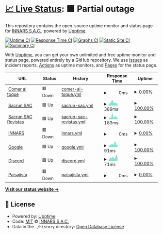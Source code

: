 # [📈 Live Status](https://status.innars.com): <!--live status--> **🟧 Partial outage**

This repository contains the open-source uptime monitor and status page for [INNARS S.A.C.](https://www.innars.com/), powered by [Upptime](https://github.com/upptime/upptime).

[![Uptime CI](https://github.com/INNARSSAC/innarsupptime/workflows/Uptime%20CI/badge.svg)](https://github.com/INNARSSAC/innarsupptime/actions?query=workflow%3A%22Uptime+CI%22)
[![Response Time CI](https://github.com/INNARSSAC/innarsupptime/workflows/Response%20Time%20CI/badge.svg)](https://github.com/INNARSSAC/innarsupptime/actions?query=workflow%3A%22Response+Time+CI%22)
[![Graphs CI](https://github.com/INNARSSAC/innarsupptime/workflows/Graphs%20CI/badge.svg)](https://github.com/INNARSSAC/innarsupptime/actions?query=workflow%3A%22Graphs+CI%22)
[![Static Site CI](https://github.com/INNARSSAC/innarsupptime/workflows/Static%20Site%20CI/badge.svg)](https://github.com/INNARSSAC/innarsupptime/actions?query=workflow%3A%22Static+Site+CI%22)
[![Summary CI](https://github.com/INNARSSAC/innarsupptime/workflows/Summary%20CI/badge.svg)](https://github.com/INNARSSAC/innarsupptime/actions?query=workflow%3A%22Summary+CI%22)

With [Upptime](https://upptime.js.org), you can get your own unlimited and free uptime monitor and status page, powered entirely by a GitHub repository. We use [Issues](https://github.com/INNARSSAC/innarsupptime/issues) as incident reports, [Actions](https://github.com/INNARSSAC/innarsupptime/actions) as uptime monitors, and [Pages](https://status.innars.com) for the status page.

<!--start: status pages-->
<!-- This summary is generated by Upptime (https://github.com/upptime/upptime) -->
<!-- Do not edit this manually, your changes will be overwritten -->
<!-- prettier-ignore -->
| URL | Status | History | Response Time | Uptime |
| --- | ------ | ------- | ------------- | ------ |
| <img alt="" src="https://icons.duckduckgo.com/ip3/www.comeraltoque.com.ico" height="13"> [Comer al toque](https://www.comeraltoque.com/) | 🟥 Down | [comer-al-toque.yml](https://github.com/INNARSSAC/innarsupptime/commits/HEAD/history/comer-al-toque.yml) | <details><summary><img alt="Response time graph" src="./graphs/comer-al-toque/response-time-week.png" height="20"> 0ms</summary><br><a href="https://status.innars.com/history/comer-al-toque"><img alt="Response time 307" src="https://img.shields.io/endpoint?url=https%3A%2F%2Fraw.githubusercontent.com%2FINNARSSAC%2Finnarsupptime%2FHEAD%2Fapi%2Fcomer-al-toque%2Fresponse-time.json"></a><br><a href="https://status.innars.com/history/comer-al-toque"><img alt="24-hour response time 0" src="https://img.shields.io/endpoint?url=https%3A%2F%2Fraw.githubusercontent.com%2FINNARSSAC%2Finnarsupptime%2FHEAD%2Fapi%2Fcomer-al-toque%2Fresponse-time-day.json"></a><br><a href="https://status.innars.com/history/comer-al-toque"><img alt="7-day response time 0" src="https://img.shields.io/endpoint?url=https%3A%2F%2Fraw.githubusercontent.com%2FINNARSSAC%2Finnarsupptime%2FHEAD%2Fapi%2Fcomer-al-toque%2Fresponse-time-week.json"></a><br><a href="https://status.innars.com/history/comer-al-toque"><img alt="30-day response time 0" src="https://img.shields.io/endpoint?url=https%3A%2F%2Fraw.githubusercontent.com%2FINNARSSAC%2Finnarsupptime%2FHEAD%2Fapi%2Fcomer-al-toque%2Fresponse-time-month.json"></a><br><a href="https://status.innars.com/history/comer-al-toque"><img alt="1-year response time 0" src="https://img.shields.io/endpoint?url=https%3A%2F%2Fraw.githubusercontent.com%2FINNARSSAC%2Finnarsupptime%2FHEAD%2Fapi%2Fcomer-al-toque%2Fresponse-time-year.json"></a></details> | <details><summary><a href="https://status.innars.com/history/comer-al-toque">0.00%</a></summary><a href="https://status.innars.com/history/comer-al-toque"><img alt="All-time uptime 35.30%" src="https://img.shields.io/endpoint?url=https%3A%2F%2Fraw.githubusercontent.com%2FINNARSSAC%2Finnarsupptime%2FHEAD%2Fapi%2Fcomer-al-toque%2Fuptime.json"></a><br><a href="https://status.innars.com/history/comer-al-toque"><img alt="24-hour uptime 0.00%" src="https://img.shields.io/endpoint?url=https%3A%2F%2Fraw.githubusercontent.com%2FINNARSSAC%2Finnarsupptime%2FHEAD%2Fapi%2Fcomer-al-toque%2Fuptime-day.json"></a><br><a href="https://status.innars.com/history/comer-al-toque"><img alt="7-day uptime 0.00%" src="https://img.shields.io/endpoint?url=https%3A%2F%2Fraw.githubusercontent.com%2FINNARSSAC%2Finnarsupptime%2FHEAD%2Fapi%2Fcomer-al-toque%2Fuptime-week.json"></a><br><a href="https://status.innars.com/history/comer-al-toque"><img alt="30-day uptime 0.00%" src="https://img.shields.io/endpoint?url=https%3A%2F%2Fraw.githubusercontent.com%2FINNARSSAC%2Finnarsupptime%2FHEAD%2Fapi%2Fcomer-al-toque%2Fuptime-month.json"></a><br><a href="https://status.innars.com/history/comer-al-toque"><img alt="1-year uptime 0.00%" src="https://img.shields.io/endpoint?url=https%3A%2F%2Fraw.githubusercontent.com%2FINNARSSAC%2Finnarsupptime%2FHEAD%2Fapi%2Fcomer-al-toque%2Fuptime-year.json"></a></details>
| <img alt="" src="https://icons.duckduckgo.com/ip3/www.sacrun.com.ico" height="13"> [Sacrun SAC](https://www.sacrun.com/) | 🟩 Up | [sacrun-sac.yml](https://github.com/INNARSSAC/innarsupptime/commits/HEAD/history/sacrun-sac.yml) | <details><summary><img alt="Response time graph" src="./graphs/sacrun-sac/response-time-week.png" height="20"> 389ms</summary><br><a href="https://status.innars.com/history/sacrun-sac"><img alt="Response time 418" src="https://img.shields.io/endpoint?url=https%3A%2F%2Fraw.githubusercontent.com%2FINNARSSAC%2Finnarsupptime%2FHEAD%2Fapi%2Fsacrun-sac%2Fresponse-time.json"></a><br><a href="https://status.innars.com/history/sacrun-sac"><img alt="24-hour response time 598" src="https://img.shields.io/endpoint?url=https%3A%2F%2Fraw.githubusercontent.com%2FINNARSSAC%2Finnarsupptime%2FHEAD%2Fapi%2Fsacrun-sac%2Fresponse-time-day.json"></a><br><a href="https://status.innars.com/history/sacrun-sac"><img alt="7-day response time 389" src="https://img.shields.io/endpoint?url=https%3A%2F%2Fraw.githubusercontent.com%2FINNARSSAC%2Finnarsupptime%2FHEAD%2Fapi%2Fsacrun-sac%2Fresponse-time-week.json"></a><br><a href="https://status.innars.com/history/sacrun-sac"><img alt="30-day response time 384" src="https://img.shields.io/endpoint?url=https%3A%2F%2Fraw.githubusercontent.com%2FINNARSSAC%2Finnarsupptime%2FHEAD%2Fapi%2Fsacrun-sac%2Fresponse-time-month.json"></a><br><a href="https://status.innars.com/history/sacrun-sac"><img alt="1-year response time 413" src="https://img.shields.io/endpoint?url=https%3A%2F%2Fraw.githubusercontent.com%2FINNARSSAC%2Finnarsupptime%2FHEAD%2Fapi%2Fsacrun-sac%2Fresponse-time-year.json"></a></details> | <details><summary><a href="https://status.innars.com/history/sacrun-sac">100.00%</a></summary><a href="https://status.innars.com/history/sacrun-sac"><img alt="All-time uptime 99.57%" src="https://img.shields.io/endpoint?url=https%3A%2F%2Fraw.githubusercontent.com%2FINNARSSAC%2Finnarsupptime%2FHEAD%2Fapi%2Fsacrun-sac%2Fuptime.json"></a><br><a href="https://status.innars.com/history/sacrun-sac"><img alt="24-hour uptime 100.00%" src="https://img.shields.io/endpoint?url=https%3A%2F%2Fraw.githubusercontent.com%2FINNARSSAC%2Finnarsupptime%2FHEAD%2Fapi%2Fsacrun-sac%2Fuptime-day.json"></a><br><a href="https://status.innars.com/history/sacrun-sac"><img alt="7-day uptime 100.00%" src="https://img.shields.io/endpoint?url=https%3A%2F%2Fraw.githubusercontent.com%2FINNARSSAC%2Finnarsupptime%2FHEAD%2Fapi%2Fsacrun-sac%2Fuptime-week.json"></a><br><a href="https://status.innars.com/history/sacrun-sac"><img alt="30-day uptime 100.00%" src="https://img.shields.io/endpoint?url=https%3A%2F%2Fraw.githubusercontent.com%2FINNARSSAC%2Finnarsupptime%2FHEAD%2Fapi%2Fsacrun-sac%2Fuptime-month.json"></a><br><a href="https://status.innars.com/history/sacrun-sac"><img alt="1-year uptime 99.30%" src="https://img.shields.io/endpoint?url=https%3A%2F%2Fraw.githubusercontent.com%2FINNARSSAC%2Finnarsupptime%2FHEAD%2Fapi%2Fsacrun-sac%2Fuptime-year.json"></a></details>
| <img alt="" src="https://icons.duckduckgo.com/ip3/revista.sacrun.com.ico" height="13"> [Sacrun SAC Revistas](https://revista.sacrun.com/) | 🟩 Up | [sacrun-sac-revistas.yml](https://github.com/INNARSSAC/innarsupptime/commits/HEAD/history/sacrun-sac-revistas.yml) | <details><summary><img alt="Response time graph" src="./graphs/sacrun-sac-revistas/response-time-week.png" height="20"> 183ms</summary><br><a href="https://status.innars.com/history/sacrun-sac-revistas"><img alt="Response time 224" src="https://img.shields.io/endpoint?url=https%3A%2F%2Fraw.githubusercontent.com%2FINNARSSAC%2Finnarsupptime%2FHEAD%2Fapi%2Fsacrun-sac-revistas%2Fresponse-time.json"></a><br><a href="https://status.innars.com/history/sacrun-sac-revistas"><img alt="24-hour response time 421" src="https://img.shields.io/endpoint?url=https%3A%2F%2Fraw.githubusercontent.com%2FINNARSSAC%2Finnarsupptime%2FHEAD%2Fapi%2Fsacrun-sac-revistas%2Fresponse-time-day.json"></a><br><a href="https://status.innars.com/history/sacrun-sac-revistas"><img alt="7-day response time 183" src="https://img.shields.io/endpoint?url=https%3A%2F%2Fraw.githubusercontent.com%2FINNARSSAC%2Finnarsupptime%2FHEAD%2Fapi%2Fsacrun-sac-revistas%2Fresponse-time-week.json"></a><br><a href="https://status.innars.com/history/sacrun-sac-revistas"><img alt="30-day response time 193" src="https://img.shields.io/endpoint?url=https%3A%2F%2Fraw.githubusercontent.com%2FINNARSSAC%2Finnarsupptime%2FHEAD%2Fapi%2Fsacrun-sac-revistas%2Fresponse-time-month.json"></a><br><a href="https://status.innars.com/history/sacrun-sac-revistas"><img alt="1-year response time 221" src="https://img.shields.io/endpoint?url=https%3A%2F%2Fraw.githubusercontent.com%2FINNARSSAC%2Finnarsupptime%2FHEAD%2Fapi%2Fsacrun-sac-revistas%2Fresponse-time-year.json"></a></details> | <details><summary><a href="https://status.innars.com/history/sacrun-sac-revistas">100.00%</a></summary><a href="https://status.innars.com/history/sacrun-sac-revistas"><img alt="All-time uptime 97.99%" src="https://img.shields.io/endpoint?url=https%3A%2F%2Fraw.githubusercontent.com%2FINNARSSAC%2Finnarsupptime%2FHEAD%2Fapi%2Fsacrun-sac-revistas%2Fuptime.json"></a><br><a href="https://status.innars.com/history/sacrun-sac-revistas"><img alt="24-hour uptime 100.00%" src="https://img.shields.io/endpoint?url=https%3A%2F%2Fraw.githubusercontent.com%2FINNARSSAC%2Finnarsupptime%2FHEAD%2Fapi%2Fsacrun-sac-revistas%2Fuptime-day.json"></a><br><a href="https://status.innars.com/history/sacrun-sac-revistas"><img alt="7-day uptime 100.00%" src="https://img.shields.io/endpoint?url=https%3A%2F%2Fraw.githubusercontent.com%2FINNARSSAC%2Finnarsupptime%2FHEAD%2Fapi%2Fsacrun-sac-revistas%2Fuptime-week.json"></a><br><a href="https://status.innars.com/history/sacrun-sac-revistas"><img alt="30-day uptime 100.00%" src="https://img.shields.io/endpoint?url=https%3A%2F%2Fraw.githubusercontent.com%2FINNARSSAC%2Finnarsupptime%2FHEAD%2Fapi%2Fsacrun-sac-revistas%2Fuptime-month.json"></a><br><a href="https://status.innars.com/history/sacrun-sac-revistas"><img alt="1-year uptime 99.30%" src="https://img.shields.io/endpoint?url=https%3A%2F%2Fraw.githubusercontent.com%2FINNARSSAC%2Finnarsupptime%2FHEAD%2Fapi%2Fsacrun-sac-revistas%2Fuptime-year.json"></a></details>
| <img alt="" src="https://icons.duckduckgo.com/ip3/www.innars.com.ico" height="13"> [INNARS](https://www.innars.com) | 🟥 Down | [innars.yml](https://github.com/INNARSSAC/innarsupptime/commits/HEAD/history/innars.yml) | <details><summary><img alt="Response time graph" src="./graphs/innars/response-time-week.png" height="20"> 0ms</summary><br><a href="https://status.innars.com/history/innars"><img alt="Response time 255" src="https://img.shields.io/endpoint?url=https%3A%2F%2Fraw.githubusercontent.com%2FINNARSSAC%2Finnarsupptime%2FHEAD%2Fapi%2Finnars%2Fresponse-time.json"></a><br><a href="https://status.innars.com/history/innars"><img alt="24-hour response time 0" src="https://img.shields.io/endpoint?url=https%3A%2F%2Fraw.githubusercontent.com%2FINNARSSAC%2Finnarsupptime%2FHEAD%2Fapi%2Finnars%2Fresponse-time-day.json"></a><br><a href="https://status.innars.com/history/innars"><img alt="7-day response time 0" src="https://img.shields.io/endpoint?url=https%3A%2F%2Fraw.githubusercontent.com%2FINNARSSAC%2Finnarsupptime%2FHEAD%2Fapi%2Finnars%2Fresponse-time-week.json"></a><br><a href="https://status.innars.com/history/innars"><img alt="30-day response time 0" src="https://img.shields.io/endpoint?url=https%3A%2F%2Fraw.githubusercontent.com%2FINNARSSAC%2Finnarsupptime%2FHEAD%2Fapi%2Finnars%2Fresponse-time-month.json"></a><br><a href="https://status.innars.com/history/innars"><img alt="1-year response time 255" src="https://img.shields.io/endpoint?url=https%3A%2F%2Fraw.githubusercontent.com%2FINNARSSAC%2Finnarsupptime%2FHEAD%2Fapi%2Finnars%2Fresponse-time-year.json"></a></details> | <details><summary><a href="https://status.innars.com/history/innars">0.00%</a></summary><a href="https://status.innars.com/history/innars"><img alt="All-time uptime 11.52%" src="https://img.shields.io/endpoint?url=https%3A%2F%2Fraw.githubusercontent.com%2FINNARSSAC%2Finnarsupptime%2FHEAD%2Fapi%2Finnars%2Fuptime.json"></a><br><a href="https://status.innars.com/history/innars"><img alt="24-hour uptime 0.00%" src="https://img.shields.io/endpoint?url=https%3A%2F%2Fraw.githubusercontent.com%2FINNARSSAC%2Finnarsupptime%2FHEAD%2Fapi%2Finnars%2Fuptime-day.json"></a><br><a href="https://status.innars.com/history/innars"><img alt="7-day uptime 0.00%" src="https://img.shields.io/endpoint?url=https%3A%2F%2Fraw.githubusercontent.com%2FINNARSSAC%2Finnarsupptime%2FHEAD%2Fapi%2Finnars%2Fuptime-week.json"></a><br><a href="https://status.innars.com/history/innars"><img alt="30-day uptime 0.00%" src="https://img.shields.io/endpoint?url=https%3A%2F%2Fraw.githubusercontent.com%2FINNARSSAC%2Finnarsupptime%2FHEAD%2Fapi%2Finnars%2Fuptime-month.json"></a><br><a href="https://status.innars.com/history/innars"><img alt="1-year uptime 6.47%" src="https://img.shields.io/endpoint?url=https%3A%2F%2Fraw.githubusercontent.com%2FINNARSSAC%2Finnarsupptime%2FHEAD%2Fapi%2Finnars%2Fuptime-year.json"></a></details>
| <img alt="" src="https://icons.duckduckgo.com/ip3/www.google.com.ico" height="13"> [Google](https://www.google.com) | 🟩 Up | [google.yml](https://github.com/INNARSSAC/innarsupptime/commits/HEAD/history/google.yml) | <details><summary><img alt="Response time graph" src="./graphs/google/response-time-week.png" height="20"> 91ms</summary><br><a href="https://status.innars.com/history/google"><img alt="Response time 107" src="https://img.shields.io/endpoint?url=https%3A%2F%2Fraw.githubusercontent.com%2FINNARSSAC%2Finnarsupptime%2FHEAD%2Fapi%2Fgoogle%2Fresponse-time.json"></a><br><a href="https://status.innars.com/history/google"><img alt="24-hour response time 78" src="https://img.shields.io/endpoint?url=https%3A%2F%2Fraw.githubusercontent.com%2FINNARSSAC%2Finnarsupptime%2FHEAD%2Fapi%2Fgoogle%2Fresponse-time-day.json"></a><br><a href="https://status.innars.com/history/google"><img alt="7-day response time 91" src="https://img.shields.io/endpoint?url=https%3A%2F%2Fraw.githubusercontent.com%2FINNARSSAC%2Finnarsupptime%2FHEAD%2Fapi%2Fgoogle%2Fresponse-time-week.json"></a><br><a href="https://status.innars.com/history/google"><img alt="30-day response time 82" src="https://img.shields.io/endpoint?url=https%3A%2F%2Fraw.githubusercontent.com%2FINNARSSAC%2Finnarsupptime%2FHEAD%2Fapi%2Fgoogle%2Fresponse-time-month.json"></a><br><a href="https://status.innars.com/history/google"><img alt="1-year response time 107" src="https://img.shields.io/endpoint?url=https%3A%2F%2Fraw.githubusercontent.com%2FINNARSSAC%2Finnarsupptime%2FHEAD%2Fapi%2Fgoogle%2Fresponse-time-year.json"></a></details> | <details><summary><a href="https://status.innars.com/history/google">100.00%</a></summary><a href="https://status.innars.com/history/google"><img alt="All-time uptime 100.00%" src="https://img.shields.io/endpoint?url=https%3A%2F%2Fraw.githubusercontent.com%2FINNARSSAC%2Finnarsupptime%2FHEAD%2Fapi%2Fgoogle%2Fuptime.json"></a><br><a href="https://status.innars.com/history/google"><img alt="24-hour uptime 100.00%" src="https://img.shields.io/endpoint?url=https%3A%2F%2Fraw.githubusercontent.com%2FINNARSSAC%2Finnarsupptime%2FHEAD%2Fapi%2Fgoogle%2Fuptime-day.json"></a><br><a href="https://status.innars.com/history/google"><img alt="7-day uptime 100.00%" src="https://img.shields.io/endpoint?url=https%3A%2F%2Fraw.githubusercontent.com%2FINNARSSAC%2Finnarsupptime%2FHEAD%2Fapi%2Fgoogle%2Fuptime-week.json"></a><br><a href="https://status.innars.com/history/google"><img alt="30-day uptime 100.00%" src="https://img.shields.io/endpoint?url=https%3A%2F%2Fraw.githubusercontent.com%2FINNARSSAC%2Finnarsupptime%2FHEAD%2Fapi%2Fgoogle%2Fuptime-month.json"></a><br><a href="https://status.innars.com/history/google"><img alt="1-year uptime 100.00%" src="https://img.shields.io/endpoint?url=https%3A%2F%2Fraw.githubusercontent.com%2FINNARSSAC%2Finnarsupptime%2FHEAD%2Fapi%2Fgoogle%2Fuptime-year.json"></a></details>
| <img alt="" src="https://icons.duckduckgo.com/ip3/discord.com.ico" height="13"> [Discord](https://discord.com/) | 🟩 Up | [discord.yml](https://github.com/INNARSSAC/innarsupptime/commits/HEAD/history/discord.yml) | <details><summary><img alt="Response time graph" src="./graphs/discord/response-time-week.png" height="20"> 71ms</summary><br><a href="https://status.innars.com/history/discord"><img alt="Response time 74" src="https://img.shields.io/endpoint?url=https%3A%2F%2Fraw.githubusercontent.com%2FINNARSSAC%2Finnarsupptime%2FHEAD%2Fapi%2Fdiscord%2Fresponse-time.json"></a><br><a href="https://status.innars.com/history/discord"><img alt="24-hour response time 54" src="https://img.shields.io/endpoint?url=https%3A%2F%2Fraw.githubusercontent.com%2FINNARSSAC%2Finnarsupptime%2FHEAD%2Fapi%2Fdiscord%2Fresponse-time-day.json"></a><br><a href="https://status.innars.com/history/discord"><img alt="7-day response time 71" src="https://img.shields.io/endpoint?url=https%3A%2F%2Fraw.githubusercontent.com%2FINNARSSAC%2Finnarsupptime%2FHEAD%2Fapi%2Fdiscord%2Fresponse-time-week.json"></a><br><a href="https://status.innars.com/history/discord"><img alt="30-day response time 63" src="https://img.shields.io/endpoint?url=https%3A%2F%2Fraw.githubusercontent.com%2FINNARSSAC%2Finnarsupptime%2FHEAD%2Fapi%2Fdiscord%2Fresponse-time-month.json"></a><br><a href="https://status.innars.com/history/discord"><img alt="1-year response time 71" src="https://img.shields.io/endpoint?url=https%3A%2F%2Fraw.githubusercontent.com%2FINNARSSAC%2Finnarsupptime%2FHEAD%2Fapi%2Fdiscord%2Fresponse-time-year.json"></a></details> | <details><summary><a href="https://status.innars.com/history/discord">100.00%</a></summary><a href="https://status.innars.com/history/discord"><img alt="All-time uptime 100.00%" src="https://img.shields.io/endpoint?url=https%3A%2F%2Fraw.githubusercontent.com%2FINNARSSAC%2Finnarsupptime%2FHEAD%2Fapi%2Fdiscord%2Fuptime.json"></a><br><a href="https://status.innars.com/history/discord"><img alt="24-hour uptime 100.00%" src="https://img.shields.io/endpoint?url=https%3A%2F%2Fraw.githubusercontent.com%2FINNARSSAC%2Finnarsupptime%2FHEAD%2Fapi%2Fdiscord%2Fuptime-day.json"></a><br><a href="https://status.innars.com/history/discord"><img alt="7-day uptime 100.00%" src="https://img.shields.io/endpoint?url=https%3A%2F%2Fraw.githubusercontent.com%2FINNARSSAC%2Finnarsupptime%2FHEAD%2Fapi%2Fdiscord%2Fuptime-week.json"></a><br><a href="https://status.innars.com/history/discord"><img alt="30-day uptime 100.00%" src="https://img.shields.io/endpoint?url=https%3A%2F%2Fraw.githubusercontent.com%2FINNARSSAC%2Finnarsupptime%2FHEAD%2Fapi%2Fdiscord%2Fuptime-month.json"></a><br><a href="https://status.innars.com/history/discord"><img alt="1-year uptime 99.99%" src="https://img.shields.io/endpoint?url=https%3A%2F%2Fraw.githubusercontent.com%2FINNARSSAC%2Finnarsupptime%2FHEAD%2Fapi%2Fdiscord%2Fuptime-year.json"></a></details>
| <img alt="" src="https://icons.duckduckgo.com/ip3/paisajistapicanteria.com.ico" height="13"> [Paisajista](https://paisajistapicanteria.com) | 🟥 Down | [paisajista.yml](https://github.com/INNARSSAC/innarsupptime/commits/HEAD/history/paisajista.yml) | <details><summary><img alt="Response time graph" src="./graphs/paisajista/response-time-week.png" height="20"> 0ms</summary><br><a href="https://status.innars.com/history/paisajista"><img alt="Response time 268" src="https://img.shields.io/endpoint?url=https%3A%2F%2Fraw.githubusercontent.com%2FINNARSSAC%2Finnarsupptime%2FHEAD%2Fapi%2Fpaisajista%2Fresponse-time.json"></a><br><a href="https://status.innars.com/history/paisajista"><img alt="24-hour response time 0" src="https://img.shields.io/endpoint?url=https%3A%2F%2Fraw.githubusercontent.com%2FINNARSSAC%2Finnarsupptime%2FHEAD%2Fapi%2Fpaisajista%2Fresponse-time-day.json"></a><br><a href="https://status.innars.com/history/paisajista"><img alt="7-day response time 0" src="https://img.shields.io/endpoint?url=https%3A%2F%2Fraw.githubusercontent.com%2FINNARSSAC%2Finnarsupptime%2FHEAD%2Fapi%2Fpaisajista%2Fresponse-time-week.json"></a><br><a href="https://status.innars.com/history/paisajista"><img alt="30-day response time 0" src="https://img.shields.io/endpoint?url=https%3A%2F%2Fraw.githubusercontent.com%2FINNARSSAC%2Finnarsupptime%2FHEAD%2Fapi%2Fpaisajista%2Fresponse-time-month.json"></a><br><a href="https://status.innars.com/history/paisajista"><img alt="1-year response time 268" src="https://img.shields.io/endpoint?url=https%3A%2F%2Fraw.githubusercontent.com%2FINNARSSAC%2Finnarsupptime%2FHEAD%2Fapi%2Fpaisajista%2Fresponse-time-year.json"></a></details> | <details><summary><a href="https://status.innars.com/history/paisajista">0.00%</a></summary><a href="https://status.innars.com/history/paisajista"><img alt="All-time uptime 33.31%" src="https://img.shields.io/endpoint?url=https%3A%2F%2Fraw.githubusercontent.com%2FINNARSSAC%2Finnarsupptime%2FHEAD%2Fapi%2Fpaisajista%2Fuptime.json"></a><br><a href="https://status.innars.com/history/paisajista"><img alt="24-hour uptime 0.00%" src="https://img.shields.io/endpoint?url=https%3A%2F%2Fraw.githubusercontent.com%2FINNARSSAC%2Finnarsupptime%2FHEAD%2Fapi%2Fpaisajista%2Fuptime-day.json"></a><br><a href="https://status.innars.com/history/paisajista"><img alt="7-day uptime 0.00%" src="https://img.shields.io/endpoint?url=https%3A%2F%2Fraw.githubusercontent.com%2FINNARSSAC%2Finnarsupptime%2FHEAD%2Fapi%2Fpaisajista%2Fuptime-week.json"></a><br><a href="https://status.innars.com/history/paisajista"><img alt="30-day uptime 0.00%" src="https://img.shields.io/endpoint?url=https%3A%2F%2Fraw.githubusercontent.com%2FINNARSSAC%2Finnarsupptime%2FHEAD%2Fapi%2Fpaisajista%2Fuptime-month.json"></a><br><a href="https://status.innars.com/history/paisajista"><img alt="1-year uptime 24.65%" src="https://img.shields.io/endpoint?url=https%3A%2F%2Fraw.githubusercontent.com%2FINNARSSAC%2Finnarsupptime%2FHEAD%2Fapi%2Fpaisajista%2Fuptime-year.json"></a></details>

<!--end: status pages-->

[**Visit our status website →**](https://status.innars.com)

## 📄 License

- Powered by: [Upptime](https://github.com/upptime/upptime)
- Code: [MIT](./LICENSE) © [INNARS S.A.C.](https://www.innars.com/)
- Data in the `./history` directory: [Open Database License](https://opendatacommons.org/licenses/odbl/1-0/)
